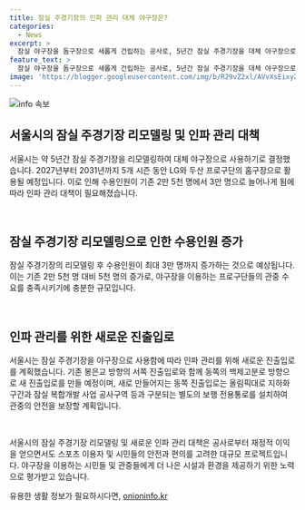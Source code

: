 ```yaml
---
title: 잠실 주경기장의 인파 관리 대체 야구장은?
categories:
  - News
excerpt: >
  잠실 야구장을 돔구장으로 새롭게 건립하는 공사로, 5년간 잠실 주경기장을 대체 야구장으로 사용하게 된다. 잠실 주경기장은 야구장으로 리모델링되어 LG와 두산 프로구단의 홈구장으로 사용될 예정이며 수용인원이 최대 3만 명으로 늘어나게 된다. 이와 관련하여, 새로운 진출입로가 설치되어 관람객의 안전을 보장하고, 봉은교 방향의 서쪽 진출입로와 동쪽의 백제고분로 방향으로 새 진출입로가 마련된다. SBS Biz 황인표입니다.
feature_text: >
  잠실 야구장을 돔구장으로 새롭게 건립하는 공사로, 5년간 잠실 주경기장을 대체 야구장으로 사용하게 된다. 잠실 주경기장은 야구장으로 리모델링되어 LG와 두산 프로구단의 홈구장으로 사용될 예정이며 수용인원이 최대 3만 명으로 늘어나게 된다. 이와 관련하여, 새로운 진출입로가 설치되어 관람객의 안전을 보장하고, 봉은교 방향의 서쪽 진출입로와 동쪽의 백제고분로 방향으로 새 진출입로가 마련된다. SBS Biz 황인표입니다.
image: 'https://blogger.googleusercontent.com/img/b/R29vZ2xl/AVvXsEixyZcFfHzMRdzZMjFBmAUKJYCLCGyLL1o632UiGVXcaFdKo_bkvkuCioo0uUKlGfBVcT3P84aROyZIXSBEx3Aw5nCQ3pTgDom1WDC4m8eifvWiAmWEEVb4x6G_l8C0QH225ldMjyaFvpxGEBGNO37VmDTDMHGhJPq73UglMfDca1-0aw/s1600/blogspot.png'
---
```


<p><img src="https://blogger.googleusercontent.com/img/b/R29vZ2xl/AVvXsEixyZcFfHzMRdzZMjFBmAUKJYCLCGyLL1o632UiGVXcaFdKo_bkvkuCioo0uUKlGfBVcT3P84aROyZIXSBEx3Aw5nCQ3pTgDom1WDC4m8eifvWiAmWEEVb4x6G_l8C0QH225ldMjyaFvpxGEBGNO37VmDTDMHGhJPq73UglMfDca1-0aw/s1600/blogspot.png" alt="info 속보" /></p>

<h2 data-ke-size="size26">서울시의 잠실 주경기장 리모델링 및 인파 관리 대책</h2>

<p>서울시는 약 5년간 잠실 주경기장을 리모델링하여 대체 야구장으로 사용하기로 결정했습니다. 2027년부터 2031년까지 5개 시즌 동안 LG와 두산 프로구단의 홈구장으로 활용될 예정입니다. 이로 인해 수용인원이 기존 2만 5천 명에서 3만 명으로 늘어나게 됨에 따라 인파 관리 대책이 필요해졌습니다.</p>

<p data-ke-size="size16">&nbsp;</p>

<h2 data-ke-size="size24">잠실 주경기장 리모델링으로 인한 수용인원 증가</h2>

<p>잠실 주경기장의 리모델링 후 수용인원이 최대 3만 명까지 증가하는 것으로 예상됩니다. 이는 기존 2만 5천 명 대비 5천 명의 증가로, 야구장을 이용하는 프로구단들의 관중 수요를 충족시키기에 충분한 규모입니다.</p>

<p data-ke-size="size16">&nbsp;</p>

<h2 data-ke-size="size24">인파 관리를 위한 새로운 진출입로</h2>

<p>서울시는 잠실 주경기장을 야구장으로 사용함에 따라 인파 관리를 위해 새로운 진출입로를 계획했습니다. 기존 봉은교 방향의 서쪽 진출입로와 함께 동쪽의 백제고분로 방향으로 새 진출입로를 만들 예정이며, 새로 만들어지는 동쪽 진출입로는 올림픽대로 지하화 구간과 잠실 복합개발 사업 공사구역 등과 구분되는 별도의 보행 전용통로를 설치하여 관중의 안전을 보장할 계획입니다.</p>

<p data-ke-size="size16">&nbsp;</p>

<p>서울시의 잠실 주경기장 리모델링 및 새로운 인파 관리 대책은 공사로부터 재정적 이익을 얻으면서도 스포츠 이용자 및 시민들의 안전과 편의를 고려한 대규모 프로젝트입니다. 야구장을 이용하는 시민들 및 관중들에게 더 나은 시설과 환경을 제공하기 위한 노력으로 평가받고 있습니다.</p>
유용한 생활 정보가 필요하시다면, <a href="https://onioninfo.kr" rel="dofollow">onioninfo.kr</a>


